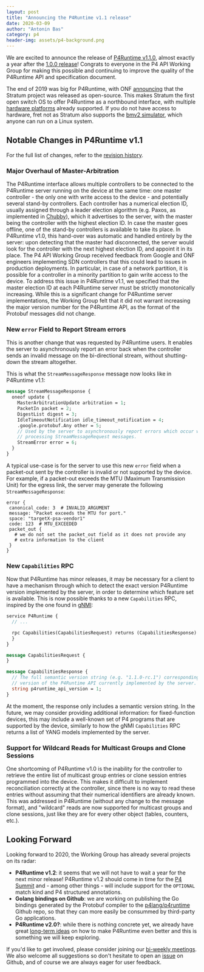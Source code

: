 ```yaml
---
layout: post
title: "Announcing the P4Runtime v1.1 release"
date: 2020-03-09
author: "Antonin Bas"
category: p4
header-img: assets/p4-background.png
---
```


We are excited to announce the release of [P4Runtime v1.1.0][p4runtime-spec],
almost exactly a year after the [1.0.0 release][p4runtime-1.0-blog]! Congrats to
everyone in the P4 API Working Group for making this possible and continuing to
improve the quality of the P4Runtime API and specification document.

The end of 2019 was big for P4Runtime, with ONF
[announcing][stratum-announcement] that the Stratum project was released as
open-source. This makes Stratum the first open switch OS to offer P4Runtime as a
northbound interface, with multiple [hardware platforms][stratum-hw] already
supported. If you do not have access to hardware, fret not as Stratum also
supports the [bmv2 simulator][stratum-bmv2], which anyone can run on a Linux
system.

## Notable Changes in P4Runtime v1.1

For the full list of changes, refer to the [revision history](revision-history).

### Major Overhaul of Master-Arbitration

The P4Runtime interface allows multiple controllers to be connected to the
P4Runtime server running on the device at the same time: one master controller -
the only one with write access to the device - and potentially several stand-by
controllers. Each controller has a numerical election ID, usually assigned
through a leader election algorithm (e.g. Paxos, as implemented in [Chubby]),
which it advertises to the server, with the master being the controller with the
highest election ID. In case the master goes offline, one of the stand-by
controllers is available to take its place. In P4Runtime v1.0, this hand-over
was automatic and handled entirely by the server: upon detecting that the master
had disconnected, the server would look for the controller with the next highest
election ID, and appoint it in its place. The P4 API Working Group received
feedback from Google and ONF engineers implementing SDN controllers that this
could lead to issues in production deployments. In particular, in case of a
network partition, it is possible for a controller in a minority partition to
gain write access to the device. To address this issue in P4Runtime v1.1, we
specified that the master election ID at each P4Runtime server must be strictly
monotonically increasing. While this is a significant change for P4Runtime
server implementations, the Working Group felt that it did not warrant
increasing the major version number for the P4Runtime API, as the format of the
Protobuf messages did not change.

### New `error` Field to Report Stream errors

This is another change that was requested by P4Runtime users. It enables the
server to asynchronously report an error back when the controller sends an
invalid message on the bi-directional stream, without shutting-down the stream
altogether.

This is what the `StreamMessageResponse` message now looks like in P4Runtime
v1.1:
```protobuf
message StreamMessageResponse {
  oneof update {
    MasterArbitrationUpdate arbitration = 1;
    PacketIn packet = 2;
    DigestList digest = 3;
    IdleTimeoutNotification idle_timeout_notification = 4;
    .google.protobuf.Any other = 5;
    // Used by the server to asynchronously report errors which occur when
    // processing StreamMessageRequest messages.
    StreamError error = 6;
  }
}
```

A typical use-case is for the server to use this new `error` field when a
packet-out sent by the controller is invalid or not supported by the device. For
example, if a packet-out exceeds the MTU (Maximum Transmission Unit) for the
egress link, the server may generate the following `StreamMessageResponse`:
```
error {
 canonical_code: 3  # INVALID_ARGUMENT
 message: "Packet exceeds the MTU for port."
 space: "targetX-psa-vendor1"
 code: 123  # MTU_EXCEEDED
 packet_out {
   # we do not set the packet_out field as it does not provide any
   # extra information to the client
 }
}
```

### New `Capabilities` RPC

Now that P4Runtime has minor releases, it may be necessary for a client to have
a mechanism through which to detect the exact version P4Runtime version
implemented by the server, in order to determine which feature set is
available. This is now possible thanks to a new `Capabilities` RPC, inspired by
the one found in [gNMI][gnmi-capabilities]:
```protobuf
service P4Runtime {
  // ...

  rpc Capabilities(CapabilitiesRequest) returns (CapabilitiesResponse) {
  }
}

message CapabilitiesRequest {
}

message CapabilitiesResponse {
  // The full semantic version string (e.g. "1.1.0-rc.1") corresponding to the
  // version of the P4Runtime API currently implemented by the server.
  string p4runtime_api_version = 1;
}
```

At the moment, the response only includes a semantic version string. In the
future, we may consider providing additional information: for fixed-function
devices, this may include a well-known set of P4 programs that are supported by
the device, similarly to how the gNMI `Capabilities` RPC returns a list of YANG
models implemented by the server.

### Support for Wildcard Reads for Multicast Groups and Clone Sessions

One shortcoming of P4Runtime v1.0 is the inability for the controller to
retrieve the entire list of multicast group entries or clone session entries
programmed into the device. This makes it difficult to implement reconciliation
correctly at the controller, since there is no way to read these entries without
assuming that their numerical identifiers are already known. This was addressed
in P4Runtime (without any change to the message format), and "wildcard" reads
are now supported for multicast groups and clone sessions, just like they are
for every other object (tables, counters, etc.).

## Looking Forward

Looking forward to 2020, the Working Group has already several projects on its
radar:
 * **P4Runtime v1.2**: it seems that we will not have to wait a year for the
   next minor release! P4Runtime v1.2 should come in time for the [P4
   Summit][p4-summit] and - among other things - will include support for the
   `OPTIONAL` match kind and P4 structured annotations.
 * **Golang bindings on Github**: we are working on publishing the Go bindings
   generated by the Protobuf compiler to the [p4lang/p4runtime] Github repo, so
   that they can more easily be consummed by third-party Go applications.
 * **P4Runtime v2.0?**: while there is nothing concrete yet, we already have
   great [long-term ideas] on how to make P4Runtime even better and this is
   something we will keep exploring.

If you'd like to get involved, please consider joining our [bi-weekly
meetings][p4runtime-community]. We also welcome all suggestions so don't
hesitate to open an [issue][p4runtime-issues] on Github, and of course we are
always eager for user feedback.


[p4runtime-spec]: https://p4.org/p4runtime/spec/v1.1.0/P4Runtime-Spec.html
[p4runtime-1.0-blog]: https://p4.org/p4/p4runtime-v1-release
[stratum-announcement]: https://www.opennetworking.org/news-and-events/press-releases/onf-announces-stratum-project-now-available-as-open-source-completes-incubation-development/
[stratum-hw]: https://github.com/stratum/stratum#supported-devices
[stratum-bmv2]: https://github.com/stratum/tutorial
[revision-history]: https://p4.org/p4runtime/spec/v1.1.0/P4Runtime-Spec.html#sec-changes-in-v110
[Chubby]: https://static.googleusercontent.com/media/research.google.com/en//archive/chubby-osdi06.pdf
[gnmi-capabilities]: https://github.com/openconfig/gnmi/blob/master/proto/gnmi/gnmi.proto#L51
[p4-summit]: https://www.opennetworking.org/events/p4-2020-workshop/
[p4lang/p4runtime]: https://github.com/p4lang/p4runtime
[long-term ideas]: https://github.com/p4lang/p4runtime/projects/1
[p4runtime-community]: https://github.com/p4lang/p4runtime#community
[p4runtime-issues]: https://github.com/p4lang/p4runtime/issues
